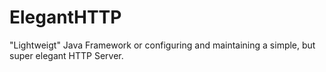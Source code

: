 # ElegantHTTP
"Lightweigt" Java Framework or configuring and maintaining a simple, but super elegant HTTP Server.
